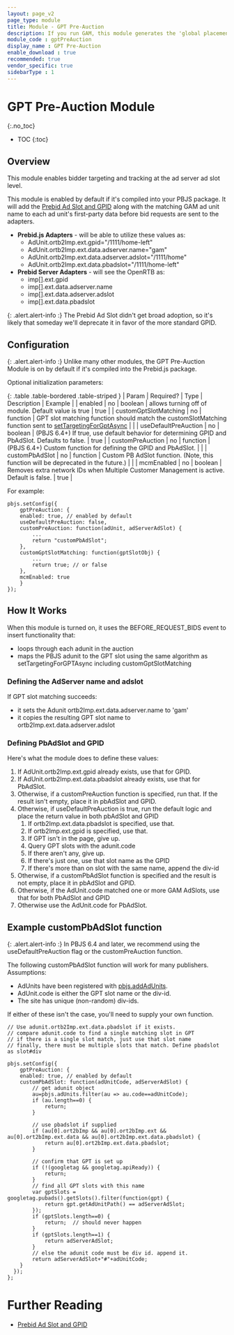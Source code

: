 ```yaml
---
layout: page_v2
page_type: module
title: Module - GPT Pre-Auction
description: If you run GAM, this module generates the 'global placement id' that's becoming required for successful auctions.
module_code : gptPreAuction
display_name : GPT Pre-Auction
enable_download : true
recommended: true
vendor_specific: true
sidebarType : 1
---
```


# GPT Pre-Auction Module
{:.no_toc}

* TOC
{:toc}

## Overview

This module enables bidder targeting and tracking at the ad server ad slot level.

This module is enabled by default if it's compiled into your PBJS package. It will add the [Prebid Ad Slot and GPID](/features/pbAdSlot.html) along with the matching GAM ad unit name to each ad unit's first-party data before bid requests are sent to the adapters.

* **Prebid.js Adapters** - will be able to utilize these values as:
    * AdUnit.ortb2Imp.ext.gpid="/1111/home-left"
    * AdUnit.ortb2Imp.ext.data.adserver.name="gam"
    * AdUnit.ortb2Imp.ext.data.adserver.adslot="/1111/home"
    * AdUnit.ortb2Imp.ext.data.pbadslot="/1111/home-left"
* **Prebid Server Adapters** - will see the OpenRTB as:
    * imp[].ext.gpid
    * imp[].ext.data.adserver.name
    * imp[].ext.data.adserver.adslot
    * imp[].ext.data.pbadslot

{: .alert.alert-info :}
The Prebid Ad Slot didn't get broad adoption, so it's likely that
someday we'll deprecate it in favor of the more standard GPID.

## Configuration

{: .alert.alert-info :}
Unlike many other modules, the GPT Pre-Auction Module is on by default if it's compiled
into the Prebid.js package.

Optional initialization parameters:

{: .table .table-bordered .table-striped }
| Param | Required? | Type | Description | Example |
| enabled | no | boolean | allows turning off of module. Default value is true | true |
| customGptSlotMatching | no | function | GPT slot matching function should match the customSlotMatching function sent to [setTargetingForGptAsync](/dev-docs/publisher-api-reference/setTargetingForGPTAsync.html) | |
| useDefaultPreAuction | no | boolean | (PBJS 6.4+) If true, use default behavior for determining GPID and PbAdSlot. Defaults to false. | true |
| customPreAuction | no | function | (PBJS 6.4+) Custom function for defining the GPID and PbAdSlot. | |
| customPbAdSlot | no | function | Custom PB AdSlot function. (Note, this function will be deprecated in the future.) | |
| mcmEnabled | no | boolean | Removes extra network IDs when Multiple Customer Management is active. Default is false. | true |

For example:
```
pbjs.setConfig({
    gptPreAuction: {
	enabled: true, // enabled by default
	useDefaultPreAuction: false,
	customPreAuction: function(adUnit, adServerAdSlot) {
		...
		return "customPbAdSlot";
	},
	customGptSlotMatching: function(gptSlotObj) {
		...
		return true; // or false
	},
	mcmEnabled: true
    }
});
```

## How It Works

When this module is turned on, it uses the BEFORE_REQUEST_BIDS event to insert functionality that:

- loops through each adunit in the auction
- maps the PBJS adunit to the GPT slot using the same algorithm as setTargetingForGPTAsync including customGptSlotMatching

### Defining the AdServer name and adslot

If GPT slot matching succeeds:

- it sets the Adunit ortb2Imp.ext.data.adserver.name to 'gam'
- it copies the resulting GPT slot name to ortb2Imp.ext.data.adserver.adslot

### Defining PbAdSlot and GPID

Here's what the module does to define these values:

1. If AdUnit.ortb2Imp.ext.gpid already exists, use that for GPID.
1. If AdUnit.ortb2Imp.ext.data.pbadslot already exists, use that for PbAdSlot.
1. Otherwise, if a customPreAuction function is specified, run that. If the result isn't empty, place it in pbAdSlot and GPID.
1. Otherwise, if useDefaultPreAuction is true, run the default logic and place the return value in both pbAdSlot and GPID
    1. If ortb2Imp.ext.data.pbadslot is specified, use that.
    1. If ortb2Imp.ext.gpid is specified, use that.
    1. If GPT isn't in the page, give up.
    1. Query GPT slots with the adunit.code
    1. If there aren't any, give up.
    1. If there's just one, use that slot name as the GPID
    1. If there's more than on slot with the same name, append the div-id
1. Otherwise, if a customPbAdSlot function is specified and the result is not empty, place it in pbAdSlot and GPID.
1. Otherwise, if the AdUnit.code matched one or more GAM AdSlots, use that for both PbAdSlot and GPID
1. Otherwise use the AdUnit.code for PbAdSlot.


## Example customPbAdSlot function

{: .alert.alert-info :}
In PBJS 6.4 and later, we recommend using the useDefaultPreAuction flag or the customPreAuction function.

The following customPbAdSlot function will work for many publishers. Assumptions:
- AdUnits have been registered with [pbjs.addAdUnits](/dev-docs/publisher-api-reference/addAdUnits.html).
- AdUnit.code is either the GPT slot name or the div-id.
- The site has unique (non-random) div-ids.

If either of these isn't the case, you'll need to supply your own function.

```
// Use adunit.ortb2Imp.ext.data.pbadslot if it exists.
// compare adunit.code to find a single matching slot in GPT
// if there is a single slot match, just use that slot name
// finally, there must be multiple slots that match. Define pbadslot as slot#div

pbjs.setConfig({
    gptPreAuction: {
	enabled: true, // enabled by default
	customPbAdSlot: function(adUnitCode, adServerAdSlot) {
		// get adunit object
		au=pbjs.adUnits.filter(au => au.code==adUnitCode);
		if (au.length==0) {
		    return;
		}

		// use pbadslot if supplied
		if (au[0].ort2bImp && au[0].ort2bImp.ext && au[0].ort2bImp.ext.data && au[0].ort2bImp.ext.data.pbadslot) {
		    return au[0].ort2bImp.ext.data.pbadslot;
		}

		// confirm that GPT is set up
		if (!(googletag && googletag.apiReady)) {
		    return;
		}
		// find all GPT slots with this name
		var gptSlots = googletag.pubads().getSlots().filter(function(gpt) {
		    return gpt.getAdUnitPath() == adServerAdSlot;
		});
		if (gptSlots.length==0) {
		    return;  // should never happen
		}
		if (gptSlots.length==1) {
		    return adServerAdSlot;
		}
		// else the adunit code must be div id. append it.
		return adServerAdSlot+"#"+adUnitCode;
	}
  });
};
```

# Further Reading
- [Prebid Ad Slot and GPID](/features/pbAdSlot.html)

